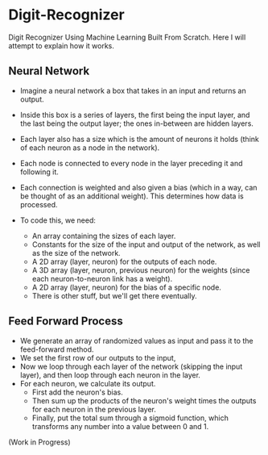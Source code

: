 # Digit-Recognizer
Digit Recognizer Using Machine Learning Built From Scratch. Here I will attempt to explain how it works.

## Neural Network
* Imagine a neural network a box that takes in an input and returns an output. 
* Inside this box is a series of layers, the first being the input layer, and the last being the output layer; the ones in-between are hidden layers. 
* Each layer also has a size which is the amount of neurons it holds (think of each neuron as a node in the network). 
* Each node is connected to every node in the layer preceding it and following it.
* Each connection is weighted and also given a bias (which in a way, can be thought of as an additional weight). This determines how data is processed.

* To code this, we need:
  * An array containing the sizes of each layer.
  * Constants for the size of the input and output of the network, as well as the size of the network.
  * A 2D array (layer, neuron) for the outputs of each node.
  * A 3D array (layer, neuron, previous neuron) for the weights (since each neuron-to-neuron link has a weight).
  * A 2D array (layer, neuron) for the bias of a specific node.
  * There is other stuff, but we'll get there eventually.

## Feed Forward Process
* We generate an array of randomized values as input and pass it to the feed-forward method. 
* We set the first row of our outputs to the input,
* Now we loop through each layer of the network (skipping the input layer), and then loop through each neuron in the layer.
* For each neuron, we calculate its output.
  * First add the neuron's bias.
  * Then sum up the products of the neuron's weight times the outputs for each neuron in the previous layer.
  * Finally, put the total sum through a sigmoid function, which transforms any number into a value between 0 and 1.

(Work in Progress)
